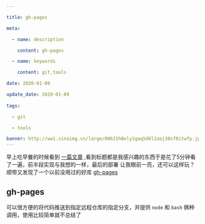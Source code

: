```yaml
---

title: gh-pages

meta:

  - name: description

    content: gh-pages

  - name: keywords

    content: git,tools

date: 2020-01-09

update_date: 2019-01-09
 
tags: 

  - git

  - tools

banner: http://ww1.sinaimg.cn/large/006I5hBxly1gaq5d6l2aoj30sf0itwfp.jpg
---
```


早上吃早餐的时候看到 [一篇文章](https://juejin.im/post/5dd657276fb9a05a597e0865) ,看到标题都是我感兴趣的东西于是花了5分钟看了一遍，前半段实现与我想的一样，最后的部署 让我眼前一亮，还可以这样玩？顺带又发现了一个以前没用过的好库  [gh-pages](https://github.com/tschaub/gh-pages)

## gh-pages

可以很方便的将代码推送到指定远程仓库的指定分支，并提供 `node` 和 `bash` 俩种调用，使用比较简单就不总结了




